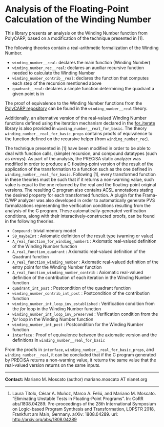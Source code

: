 # Analysis of the Floating-Point Calculation of the Winding Number 

This library presents an analysis on the Winding Number function from PolyCARP, based on a modification of the technique presented in [1].

The following theories contain a real-arithmetic formalization of the Winding Number.

* `winding_number__real`: declares the main function (Winding Number)
* `winding_number_rec__real`: declares an auxiliar recursive function needed to calculate the Winding Number
* `winding_number_contrib__real`: declares the function that computes each step of the recursion mentioned above
* `quadrant__real`: declares a simple function determining the quadrant a given point is in

The proof of equivalence to the Winding Number functions from the [PolyCARP repository] can be found in the `winding_number__real` theory.

Additionally, an alternative version of the real-valued Winding Number functions defined using the iteration mechanism declared in the [for_iterate] library is also provided in `winding_number__real_for_basic`. The theory `winding_number__real_for_basic_props` contains proofs of equivalence to the function defined on the recursive helper (from `winding_number_rec`).

The technique presented in [1] have been modified in order to be able to deal with function calls, (simple) recursion, and compound datatypes (such as _arrays_). As part of the analysis, the PRECiSA static analyzer was modified in order to produce a C floating-point version of the result of the application of the transformation to a function such as the one defined in `winding_number__real_for_basic`. Following [1], every transformed function in these theories must be such that if it returns a non-warning value, such value is equal to the one returned by the real and the floating-point original versions. The resulting C program also contains ACSL annotations stating the desired property for each transformed function. A plugin for the Frama-C/WP analyzer was also developed in order to automatically generate PVS formalizations representing the verification conditions resulting from the analysis of the C program. These automatically-generated verification conditions, along with their interactively-constructed proofs, can be found in the following theories.

* `Compound` : trivial memory model
* `S8_maybeInt` : Axiomatic definition of the result type (warning or value)
* `A_real_function_for_winding_number1` : Axiomatic real-valued definition of the Winding Number function
* `A_real_function_quadrant` : Axiomatic real-valued definition of the Quadrant function
* `A_real_function_winding_number` : Axiomatic real-valued definition of the entry point for the Winding Number function
* `A_real_function_winding_number_contrib` : Axiomatic real-valued definition of the contribution of each iteration in the Winding Number function
* `quadrant_int_post` : Postcondition of the quadrant function
* `winding_number_contrib_int_post` : Postcondition of the contribution function
* `winding_number_int_loop_inv_established` : Verification condition from the _for_ loop in the Winding Number function
* `winding_number_int_loop_inv_preserved` : Verification condition from the _for_ loop in the Winding Number function
* `winding_number_int_post` : Postcondition for the Winding Number function
* `interface` : Proof of equivalence between the axiomatic version and the definitions in `winding_number__real_for_basic`

From the proofs in `interface`,  `winding_number__real_for_basic_props`, and `winding_number__real`, it can be concluded that if the C program generated by PRECiSA returns a non-warning value, it returns the same value that the real-valued version returns on the same inputs.

---

**Contact:** Mariano M. Moscato (author) mariano.moscato AT nianet.org

---

1. Laura Titolo, César A. Muñoz, Marco A. Feliú, and Mariano M. Moscato.  “Eliminating Unstable Tests in Floating-Point Programs”. In: CoRR abs/1808.04289. Pre-proceedings of the 28th International Symposium on Logic-based Program Synthesis and Transformation, LOPSTR 2018, Frankfurt am Main, Germany. arXiv: 1808.04289. url: http://arxiv.org/abs/1808.04289

[PolyCARP repository]: ../PolyCARP/polygon_contain.pvs

[high-level floating-point formalization from the NASALib]: https://github.com/nasa/pvslib/tree/master/float

[for_iterate]: https://github.com/nasa/pvslib/blob/master/structures/for_iterate.pvs
